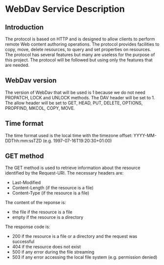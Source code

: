 # WebDav Service Description

## Introduction
The protocol is based on HTTP and is designed to allow clients to perform remote Web content authoring operations. The protocol provides facilities to copy, move, delete resources, to query and set properties on resources. The protocol has several features but many are useless for the purpose of this project. The protocol will be followed but using only the features that are needed.

## WebDav version
The version of WebDav that will be used is 1 because we do not need PROPATCH, LOCK and UNLOCK methods.
The DAV header will be set to 1.
The allow header will be set to GET, HEAD, PUT, DELETE, OPTIONS, PROPFIND, MKCOL, COPY, MOVE.

## Time format
The time format used is the local time with the timezone offset:
YYYY-MM-DDThh:mm:ssTZD (e.g. 1997-07-16T19:20:30+01:00)

## GET method
The GET method is used to retrieve information about the resource identified by the Request-URI. 
The necessary headers are:
- Last-Modified
- Content-Length (if the resource is a file)
- Content-Type (if the resource is a file)

The content of the reponse is:
 - the file if the resource is a file
 - empty if the resource is a directory

The response code is:
- 200 if the resource is a file or a directory and the request was successful
- 404 if the resource does not exist
- 500 if any error during the file streaming
- 503 if any error accessing the local file system (e.g. permission denied)




